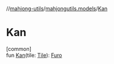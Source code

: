 //[mahjong-utils](../../index.md)/[mahjongutils.models](index.md)/[Kan](-kan.md)

# Kan

[common]\
fun [Kan](-kan.md)(tile: [Tile](-tile/index.md)): [Furo](-furo/index.md)
